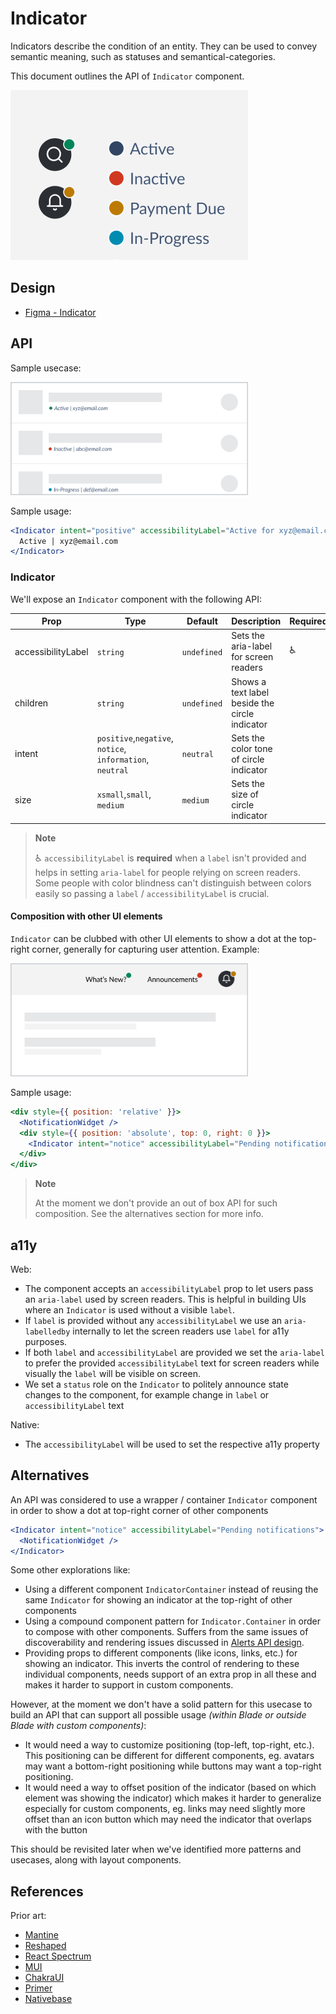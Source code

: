# Indicator

Indicators describe the condition of an entity. They can be used to convey semantic meaning, such as statuses and semantical-categories.

This document outlines the API of `Indicator` component.

<img src="./indicator-thumbnail.png" width="380" alt="" />

## Design

- [Figma - Indicator](https://www.figma.com/file/jubmQL9Z8V7881ayUD95ps/Blade---Payment-Light?node-id=8224%3A1)

## API

Sample usecase:

<img src="./with-label.png" width="380" alt="" />

Sample usage:

```jsx
<Indicator intent="positive" accessibilityLabel="Active for xyz@email.com">
  Active | xyz@email.com
</Indicator>
```

### Indicator

We'll expose an `Indicator` component with the following API:

| Prop               | Type                                                      | Default     | Description                                    | Required |
| ------------------ | --------------------------------------------------------- | ----------- | ---------------------------------------------- | -------- |
| accessibilityLabel | `string`                                                  | `undefined` | Sets the aria-label for screen readers         | ♿️      |
| children           | `string`                                                  | `undefined` | Shows a text label beside the circle indicator |          |
| intent             | `positive`,`negative`, `notice`, `information`, `neutral` | `neutral`   | Sets the color tone of circle indicator        |          |
| size               | `xsmall`,`small`, `medium`                                | `medium`    | Sets the size of circle indicator              |          |

> **Note**
>
> ♿ `accessibilityLabel` is **required** when a `label` isn't provided and helps in setting `aria-label` for people relying on screen readers. Some people with color blindness can't distinguish between colors easily so passing a `label` / `accessibilityLabel` is crucial.

#### Composition with other UI elements

`Indicator` can be clubbed with other UI elements to show a dot at the top-right corner, generally for capturing user attention. Example:

<img src="./with-other-components.png" width="380" alt="" />

Sample usage:

```jsx
<div style={{ position: 'relative' }}>
  <NotificationWidget />
  <div style={{ position: 'absolute', top: 0, right: 0 }}>
    <Indicator intent="notice" accessibilityLabel="Pending notifications" />
  </div>
</div>
```

> **Note**
>
> At the moment we don't provide an out of box API for such composition. See the alternatives section for more info.

## a11y

Web:

- The component accepts an `accessibilityLabel` prop to let users pass an `aria-label` used by screen readers. This is helpful in building UIs where an `Indicator` is used without a visible `label`.
- If `label` is provided without any `accessibilityLabel` we use an `aria-labelledby` internally to let the screen readers use `label` for a11y purposes.
- If both `label` and `accessibilityLabel` are provided we set the `aria-label` to prefer the provided `accessibilityLabel` text for screen readers while visually the `label` will be visible on screen.
- We set a `status` role on the `Indicator` to politely announce state changes to the component, for example change in `label` or `accessibilityLabel` text

Native:

- The `accessibilityLabel` will be used to set the respective a11y property

## Alternatives

An API was considered to use a wrapper / container `Indicator` component in order to show a dot at top-right corner of other components

```jsx
<Indicator intent="notice" accessibilityLabel="Pending notifications">
  <NotificationWidget />
</Indicator>
```

Some other explorations like:

- Using a different component `IndicatorContainer` instead of reusing the same `Indicator` for showing an indicator at the top-right of other components
- Using a compound component pattern for `Indicator.Container` in order to compose with other components. Suffers from the same issues of discoverability and rendering issues discussed in [Alerts API design](../../Alert/_decisions/decisions.md).
- Providing props to different components (like icons, links, etc.) for showing an indicator. This inverts the control of rendering to these individual components, needs support of an extra prop in all these and makes it harder to support in custom components.

However, at the moment we don't have a solid pattern for this usecase to build an API that can support all possible usage _(within Blade or outside Blade with custom components)_:

- It would need a way to customize positioning (top-left, top-right, etc.). This positioning can be different for different components, eg. avatars may want a bottom-right positioning while buttons may want a top-right positioning.
- It would need a way to offset position of the indicator (based on which element was showing the indicator) which makes it harder to generalize especially for custom components, eg. links may need slightly more offset than an icon button which may need the indicator that overlaps with the button

This should be revisited later when we've identified more patterns and usecases, along with layout components.

## References

Prior art:

- [Mantine](https://mantine.dev/core/indicator/)
- [Reshaped](https://reshaped.so/content/docs/components/badge)
- [React Spectrum](https://react-spectrum.adobe.com/react-spectrum/StatusLight.html)
- [MUI](https://mui.com/material-ui/react-badge/)
- [ChakraUI](https://chakra-ui.com/docs/components/avatar/usage)
- [Primer](https://primer.style/react/AvatarPair)
- [Nativebase](https://docs.nativebase.io/avatar)
